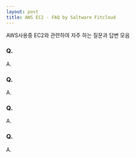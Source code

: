 ```yaml
---
layout: post
title: AWS EC2 - FAQ by Saltware Fitcloud
---
```


AWS사용중 EC2와 관련하여 자주 하는 질문과 답변 모음

### Q.
A.

### Q.
A.

### Q.
A.

### Q.
A.
